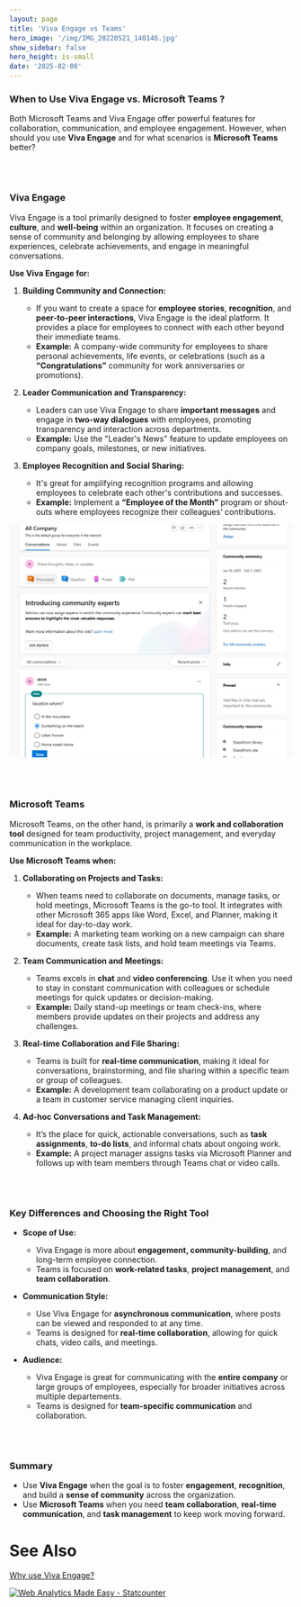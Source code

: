 ```yaml
---
layout: page
title: 'Viva Engage vs Teams'
hero_image: '/img/IMG_20220521_140146.jpg'
show_sidebar: false
hero_height: is-small
date: '2025-02-08'
---
```




### When to Use Viva Engage vs. Microsoft Teams ?

Both Microsoft Teams and Viva Engage offer powerful features for collaboration, communication, and employee engagement. However, when should you use **Viva Engage** and for what scenarios is **Microsoft Teams** better?

<br/><br/>

### Viva Engage

Viva Engage is a tool primarily designed to foster **employee engagement**, **culture**, and **well-being** within an organization. It focuses on creating a sense of community and belonging by allowing employees to share experiences, celebrate achievements, and engage in meaningful conversations.

**Use Viva Engage for:**

1. **Building Community and Connection:**
   - If you want to create a space for **employee stories**, **recognition**, and **peer-to-peer interactions**, Viva Engage is the ideal platform. It provides a place for employees to connect with each other beyond their immediate teams.
   - **Example:** A company-wide community for employees to share personal achievements, life events, or celebrations (such as a **“Congratulations”** community for work anniversaries or promotions).

2. **Leader Communication and Transparency:**
   - Leaders can use Viva Engage to share **important messages** and engage in **two-way dialogues** with employees, promoting transparency and interaction across departments.
   - **Example:** Use the "Leader's News" feature to update employees on company goals, milestones, or new initiatives.

3. **Employee Recognition and Social Sharing:**
   - It's great for amplifying recognition programs and allowing employees to celebrate each other's contributions and successes. 
   - **Example:** Implement a **“Employee of the Month”** program or shout-outs where employees recognize their colleagues’ contributions.


<img src="/articles/img/VEwhy.png"><br/>



<br/><br/>

### Microsoft Teams

Microsoft Teams, on the other hand, is primarily a **work and collaboration tool** designed for team productivity, project management, and everyday communication in the workplace.

**Use Microsoft Teams when:**

1. **Collaborating on Projects and Tasks:**
   - When teams need to collaborate on documents, manage tasks, or hold meetings, Microsoft Teams is the go-to tool. It integrates with other Microsoft 365 apps like Word, Excel, and Planner, making it ideal for day-to-day work.
   - **Example:** A marketing team working on a new campaign can share documents, create task lists, and hold team meetings via Teams.

2. **Team Communication and Meetings:**
   - Teams excels in **chat** and **video conferencing**. Use it when you need to stay in constant communication with colleagues or schedule meetings for quick updates or decision-making.
   - **Example:** Daily stand-up meetings or team check-ins, where members provide updates on their projects and address any challenges.

3. **Real-time Collaboration and File Sharing:**
   - Teams is built for **real-time communication**, making it ideal for conversations, brainstorming, and file sharing within a specific team or group of colleagues.
   - **Example:** A development team collaborating on a product update or a team in customer service managing client inquiries.

4. **Ad-hoc Conversations and Task Management:**
   - It’s the place for quick, actionable conversations, such as **task assignments**, **to-do lists**, and informal chats about ongoing work.
   - **Example:** A project manager assigns tasks via Microsoft Planner and follows up with team members through Teams chat or video calls.


<br/><br/>

### Key Differences and Choosing the Right Tool

- **Scope of Use:**
  - Viva Engage is more about **engagement, community-building**, and long-term employee connection.
  - Teams is focused on **work-related tasks**, **project management**, and **team collaboration**.

- **Communication Style:**
  - Use Viva Engage for **asynchronous communication**, where posts can be viewed and responded to at any time.
  - Teams is designed for **real-time collaboration**, allowing for quick chats, video calls, and meetings.

- **Audience:**
  - Viva Engage is great for communicating with the **entire company** or large groups of employees, especially for broader initiatives across multiple departements.
  - Teams is designed for **team-specific communication** and collaboration.


<br/><br/>

### Summary
- Use **Viva Engage** when the goal is to foster **engagement**, **recognition**, and build a **sense of community** across the organization.
- Use **Microsoft Teams** when you need **team collaboration**, **real-time communication**, and **task management** to keep work moving forward.





# See Also

[Why use Viva Engage?](https://powershellscripts.github.io/articles/en/Viva/whyviva/)



<!-- Default Statcounter code for whyvivaplusteams
https://powershellscripts.github.io/articles/en/Viva/whyviva/
-->
<script type="text/javascript">
var sc_project=13085848; 
var sc_invisible=1; 
var sc_security="4c9b32e5"; 
var sc_client_storage="disabled"; 
</script>
<script type="text/javascript"
src="https://www.statcounter.com/counter/counter.js"
async></script>
<noscript><div class="statcounter"><a title="Web Analytics
Made Easy - Statcounter" href="https://statcounter.com/"
target="_blank"><img class="statcounter"
src="https://c.statcounter.com/13085848/0/4c9b32e5/1/"
alt="Web Analytics Made Easy - Statcounter"
referrerPolicy="no-referrer-when-downgrade"></a></div></noscript>
<!-- End of Statcounter Code -->